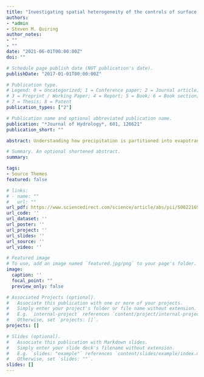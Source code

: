 ```yaml
---
title: "Investigating spatial heterogeneity of the controls of surface water balance in the contiguous United States by considering anthropogenic factors"
authors:
- *admin
- Steven M. Quiring
author_notes:
- ""
- ""
date: "2021-06-01T00:00:00Z"
doi: ""

# Schedule page publish date (NOT publication's date).
publishDate: "2017-01-01T00:00:00Z"

# Publication type.
# Legend: 0 = Uncategorized; 1 = Conference paper; 2 = Journal article;
# 3 = Preprint / Working Paper; 4 = Report; 5 = Book; 6 = Book section;
# 7 = Thesis; 8 = Patent
publication_types: ["2"]

# Publication name and optional abbreviated publication name.
publication: "*Journal of Hydrology*, 601, 126621"
publication_short: ""

abstract: Understanding how precipitation is partitioned into evapotranspiration and streamflow is important for assessing water availability. In the Budyko framework, this partitioning is quantified through the ω parameter. Previous studies have modeled the physical representation of ω; however, the spatial heterogeneity of the relationship between ω and the variables that it represents has not been investigated. This study uses a geographically weighted regression model to identify spatial variations in the factors that control the water balance in 126 reference watersheds with minimal human disturbance and 765 non-reference watersheds in the continental United States. Results show that snowfall and forest coverage are important predictors of ω in the reference watersheds. Relative cumulative moisture surplus, dam storage, and developed land in riparian areas are important predictors in non-reference watersheds. Climate is a primary control of the relative importance of forest coverage. The importance of forest coverage is greater in arid watersheds than in humid watersheds. Snowfall is more important than forest coverage in the Northeast and Midwest. This study demonstrates that dam construction and urban sprawl have a significant impact in non-reference watersheds. Dam storage is the most important predictor in 21% of the non-reference watersheds, and riparian developed land is more important in 13% of the non-reference watersheds. Overall, there are statistically significant relationships between climatic, physiographic, and human-related factors and the ω parameter. The spatial variations in the relationship quantified in this study can help to improve regional watershed management.

# Summary. An optional shortened abstract.
summary: 

tags:
- Source Themes
featured: false

# links:
# - name: ""
#   url: ""
url_pdf: https://www.sciencedirect.com/science/article/abs/pii/S0022169421006697
url_code: ''
url_dataset: ''
url_poster: ''
url_project: ''
url_slides: ''
url_source: ''
url_video: ''

# Featured image
# To use, add an image named `featured.jpg/png` to your page's folder. 
image:
  caption: ''
  focal_point: ""
  preview_only: false

# Associated Projects (optional).
#   Associate this publication with one or more of your projects.
#   Simply enter your project's folder or file name without extension.
#   E.g. `internal-project` references `content/project/internal-project/index.md`.
#   Otherwise, set `projects: []`.
projects: []

# Slides (optional).
#   Associate this publication with Markdown slides.
#   Simply enter your slide deck's filename without extension.
#   E.g. `slides: "example"` references `content/slides/example/index.md`.
#   Otherwise, set `slides: ""`.
slides: []
---
```

